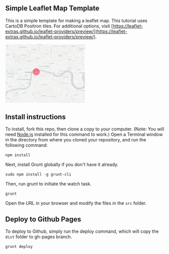 ## Simple Leaflet Map Template

This is a simple template for making a leaflet map. This tutorial uses CartoDB Positron tiles. For additional options, visit [https://leaflet-extras.github.io/leaflet-providers/preview/](https://leaflet-extras.github.io/leaflet-providers/preview/). 

<img src="https://raw.githubusercontent.com/jrue/leaflet-map/master/screenshot.png" width="50%" height="auto" style="max-width:50%;height:auto;">

## Install instructions

To install, fork this repo, then clone a copy to your computer. (Note: You will need [Node.js](https://nodejs.org/en/) installed for this command to work.) Open a Terminal window in the directory from where you cloned your repository, and run the following command:

```
npm install
```

Next, install Grunt globally if you don't have it already.

```
sudo npm install -g grunt-cli
```

Then, run grunt to initiate the watch task.

```
grunt
```

Open the URL in your browser and modify the files in the `src` folder. 

## Deploy to Github Pages

To deploy to Github, simply run the deploy command, which will copy the `dist` folder to gh-pages branch.

```
grunt deploy
```

